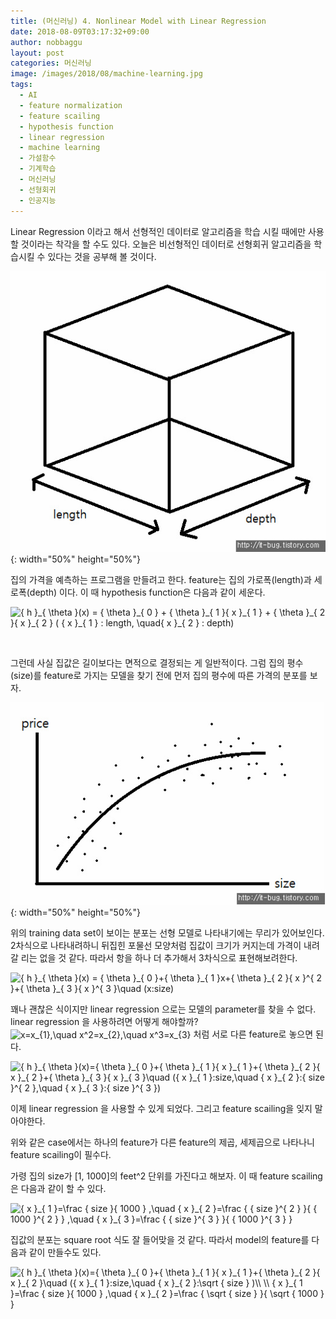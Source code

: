 ```yaml
---
title: (머신러닝) 4. Nonlinear Model with Linear Regression
date: 2018-08-09T03:17:32+09:00
author: nobbaggu
layout: post
categories: 머신러닝
image: /images/2018/08/machine-learning.jpg
tags:
  - AI
  - feature normalization
  - feature scailing
  - hypothesis function
  - linear regression
  - machine learning
  - 가설함수
  - 기계학습
  - 머신러닝
  - 선형회귀
  - 인공지능
---
```

Linear Regression 이라고 해서 선형적인 데이터로 알고리즘을 학습 시킬 때에만 사용 할 것이라는 착각을 할 수도 있다. 오늘은 비선형적인 데이터로 선형회귀 알고리즘을 학습시킬 수 있다는 것을 공부해 볼 것이다.

![image](/images/2018/08/1-2.jpg){: width="50%" height="50%"}

집의 가격을 예측하는 프로그램을 만들려고 한다. feature는 집의 가로폭(length)과 세로폭(depth) 이다. 이 때 hypothesis function은 다음과 같이 세운다.

<img src="https://latex.codecogs.com/gif.latex?{&space;h&space;}_{&space;\theta&space;}(x)&space;=&space;{&space;\theta&space;}_{&space;0&space;}&space;+&space;{&space;\theta&space;}_{&space;1&space;}{&space;x&space;}_{&space;1&space;}&space;+&space;{&space;\theta&space;}_{&space;2&space;}{&space;x&space;}_{&space;2&space;}&space;(&space;{&space;x&space;}_{&space;1&space;}&space;:&space;length,&space;\quad{&space;x&space;}_{&space;2&space;}&space;:&space;depth)" alt="{ h }_{ \theta }(x) = { \theta }_{ 0 } + { \theta }_{ 1 }{ x }_{ 1 } + { \theta }_{ 2 }{ x }_{ 2 } ( { x }_{ 1 } : length, \quad{ x }_{ 2 } : depth)" align="absmiddle" /> 

&nbsp;

그런데 사실 집값은 길이보다는 면적으로 결정되는 게 일반적이다. 그럼 집의 평수(size)를 feature로 가지는 모델을 찾기 전에 먼저 집의 평수에 따른 가격의 분포를 보자.

![image](/images/2018/08/2-2.jpg){: width="50%" height="50%"}

위의 training data set이 보이는 분포는 선형 모델로 나타내기에는 무리가 있어보인다. 2차식으로 나타내려하니 뒤집힌 포물선 모양처럼 집값이 크기가 커지는데 가격이 내려갈 리는 없을 것 같다. 따라서 항을 하나 더 추가해서 3차식으로 표현해보려한다.

<img src="https://latex.codecogs.com/gif.latex?{&space;h&space;}_{&space;\theta&space;}(x)&space;=&space;{&space;\theta&space;}_{&space;0&space;}+{&space;\theta&space;}_{&space;1&space;}x+{&space;\theta&space;}_{&space;2&space;}{&space;x&space;}^{&space;2&space;}+{&space;\theta&space;}_{&space;3&space;}{&space;x&space;}^{&space;3&space;}\quad&space;(x:size)" alt="{ h }_{ \theta }(x) = { \theta }_{ 0 }+{ \theta }_{ 1 }x+{ \theta }_{ 2 }{ x }^{ 2 }+{ \theta }_{ 3 }{ x }^{ 3 }\quad (x:size)" align="absmiddle" /> 

꽤나 괜찮은 식이지만 linear regression 으로는 모델의 parameter를 찾을 수 없다. linear regression 을 사용하려면 어떻게 해야할까?  <img src="https://latex.codecogs.com/gif.latex?x=x_{1},\quad&space;x^2=x_{2},\quad&space;x^3=x_{3}" alt="x=x_{1},\quad x^2=x_{2},\quad x^3=x_{3}" align="absmiddle" /> 처럼 서로 다른 feature로 놓으면 된다.

<img src="https://latex.codecogs.com/gif.latex?{&space;h&space;}_{&space;\theta&space;}(x)={&space;\theta&space;}_{&space;0&space;}+{&space;\theta&space;}_{&space;1&space;}{&space;x&space;}_{&space;1&space;}+{&space;\theta&space;}_{&space;2&space;}{&space;x&space;}_{&space;2&space;}+{&space;\theta&space;}_{&space;3&space;}{&space;x&space;}_{&space;3&space;}\quad&space;({&space;x&space;}_{&space;1&space;}:size,\quad&space;{&space;x&space;}_{&space;2&space;}:{&space;size&space;}^{&space;2&space;},\quad&space;{&space;x&space;}_{&space;3&space;}:{&space;size&space;}^{&space;3&space;})" alt="{ h }_{ \theta }(x)={ \theta }_{ 0 }+{ \theta }_{ 1 }{ x }_{ 1 }+{ \theta }_{ 2 }{ x }_{ 2 }+{ \theta }_{ 3 }{ x }_{ 3 }\quad ({ x }_{ 1 }:size,\quad { x }_{ 2 }:{ size }^{ 2 },\quad { x }_{ 3 }:{ size }^{ 3 })" align="absmiddle" /> 

이제 linear regression 을 사용할 수 있게 되었다. 그리고 feature scailing을 잊지 말아야한다.

위와 같은 case에서는 하나의 feature가 다른 feature의 제곱, 세제곱으로 나타나니 feature scailing이 필수다.

가령 집의 size가 [1, 1000]의 feet^2 단위를 가진다고 해보자. 이 때 feature scailing은 다음과 같이 할 수 있다.

<img src="https://latex.codecogs.com/gif.latex?{&space;x&space;}_{&space;1&space;}=\frac&space;{&space;size&space;}{&space;1000&space;}&space;,\quad&space;{&space;x&space;}_{&space;2&space;}=\frac&space;{&space;{&space;size&space;}^{&space;2&space;}&space;}{&space;{&space;1000&space;}^{&space;2&space;}&space;}&space;,\quad&space;{&space;x&space;}_{&space;3&space;}=\frac&space;{&space;{&space;size&space;}^{&space;3&space;}&space;}{&space;{&space;1000&space;}^{&space;3&space;}&space;}" alt="{ x }_{ 1 }=\frac { size }{ 1000 } ,\quad { x }_{ 2 }=\frac { { size }^{ 2 } }{ { 1000 }^{ 2 } } ,\quad { x }_{ 3 }=\frac { { size }^{ 3 } }{ { 1000 }^{ 3 } }" align="absmiddle" /> 

집값의 분포는 square root 식도 잘 들어맞을 것 같다. 따라서 model의 feature를 다음과 같이 만들수도 있다.

<img src="https://latex.codecogs.com/gif.latex?{&space;h&space;}_{&space;\theta&space;}(x)={&space;\theta&space;}_{&space;0&space;}+{&space;\theta&space;}_{&space;1&space;}{&space;x&space;}_{&space;1&space;}+{&space;\theta&space;}_{&space;2&space;}{&space;x&space;}_{&space;2&space;}\quad&space;({&space;x&space;}_{&space;1&space;}:size,\quad&space;{&space;x&space;}_{&space;2&space;}:\sqrt&space;{&space;size&space;}&space;)\\&space;\\&space;{&space;x&space;}_{&space;1&space;}=\frac&space;{&space;size&space;}{&space;1000&space;}&space;,\quad&space;{&space;x&space;}_{&space;2&space;}=\frac&space;{&space;\sqrt&space;{&space;size&space;}&space;}{&space;\sqrt&space;{&space;1000&space;}&space;}" alt="{ h }_{ \theta }(x)={ \theta }_{ 0 }+{ \theta }_{ 1 }{ x }_{ 1 }+{ \theta }_{ 2 }{ x }_{ 2 }\quad ({ x }_{ 1 }:size,\quad { x }_{ 2 }:\sqrt { size } )\\ \\ { x }_{ 1 }=\frac { size }{ 1000 } ,\quad { x }_{ 2 }=\frac { \sqrt { size } }{ \sqrt { 1000 } }" align="absmiddle" /> 

&nbsp;